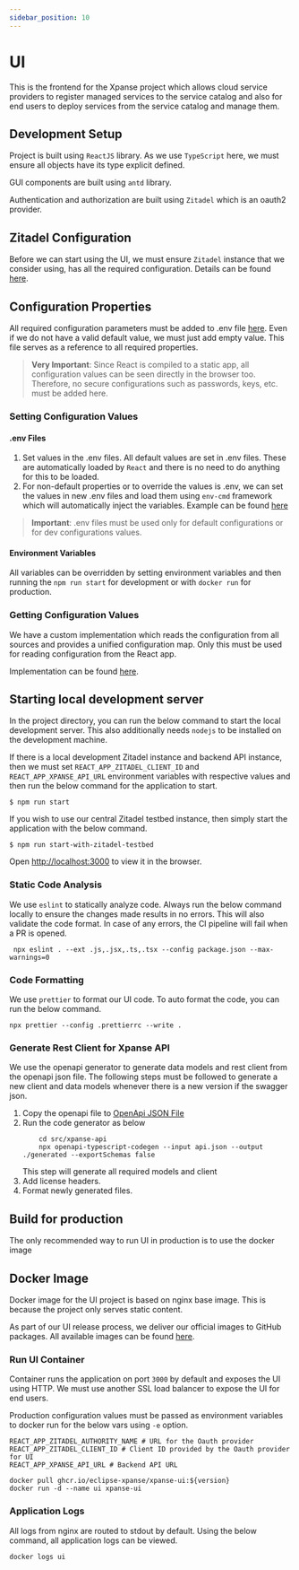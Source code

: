 ```yaml
---
sidebar_position: 10
---
```


# UI

This is the frontend for the Xpanse project which allows cloud service providers to register managed services to the
service catalog and also for end users to deploy services from the service catalog and manage them.

## Development Setup

Project is built using `ReactJS` library. As we use `TypeScript` here, we must ensure all objects have its type explicit
defined.

GUI components are built using `antd` library.

Authentication and authorization are built using `Zitadel` which is an oauth2 provider.

## Zitadel Configuration

Before we can start using the UI, we must ensure `Zitadel` instance that we consider using,
has all the required configuration. Details can be found [here](https://github.com/eclipse-xpanse/xpanse-iam/blob/main/zitadel/terraform/README.md).

## Configuration Properties

All required configuration parameters must be added to .env
file [here](https://github.com/eclipse-xpanse/xpanse-ui/blob/main/.env).
Even if we do not have a valid default value, we must just add empty value.
This file serves as a reference to all required properties.

> **Very Important**: Since React is compiled to a static app, all configuration values can be seen directly in the
> browser too.
> Therefore, no secure configurations such as passwords, keys, etc. must be added here.

### Setting Configuration Values

#### .env Files

1. Set values in the .env files.
   All default values are set in .env files.
   These are automatically loaded by `React` and there is no need to do anything for this to be loaded.
2. For non-default properties or to override the values is .env, we can set the values in new .env files and load them
   using `env-cmd` framework which will automatically inject the variables.
   Example can be
   found [here](https://github.com/eclipse-xpanse/xpanse-ui/blob/main/package.json#L20)

> **Important**: .env files must be used only for default configurations or for dev configurations values.

#### Environment Variables

All variables can be overridden by setting environment variables and then running the `npm run start` for development or
with `docker run` for production.

### Getting Configuration Values

We have a custom implementation which reads the configuration from all sources and provides a unified configuration map.
Only this must be used for reading configuration from the React app.

Implementation can be found [here](https://github.com/eclipse-xpanse/xpanse-ui/blob/main/src/config/config.ts#L16).

## Starting local development server

In the project directory, you can run the below command to start the local development server. This also additionally
needs `nodejs` to be installed on the development machine.

If there is a local development Zitadel instance and backend API instance, then we must
set `REACT_APP_ZITADEL_CLIENT_ID` and `REACT_APP_XPANSE_API_URL` environment variables with respective values
and then run the below command for the application to start.

```shell
$ npm run start
```

If you wish to use our central Zitadel testbed instance, then simply start the application with the below command.

```shell
$ npm run start-with-zitadel-testbed
```

Open [http://localhost:3000](http://localhost:3000) to view it in the browser.

### Static Code Analysis

We use `eslint` to statically analyze code.
Always run the below command locally to ensure the changes made results in no errors. This will also validate the code
format.
In case of any errors, the CI pipeline will fail when a PR is opened.

```shell
 npx eslint . --ext .js,.jsx,.ts,.tsx --config package.json --max-warnings=0
```

### Code Formatting

We use `prettier` to format our UI code. To auto format the code, you can run the below command.

```shell
npx prettier --config .prettierrc --write .
```

### Generate Rest Client for Xpanse API

We use the openapi generator to generate data models and rest client from the openapi json file.
The following steps must be followed to generate a new client and data models whenever there is a new version if the
swagger json.

1. Copy the openapi file
   to [OpenApi JSON File](https://github.com/eclipse-xpanse/xpanse-ui/blob/main/src/xpanse-api/api.json)
2. Run the code generator as below
    ```shell
        cd src/xpanse-api
        npx openapi-typescript-codegen --input api.json --output ./generated --exportSchemas false
    ```
    This step will generate all required models and client
3. Add license headers.
4. Format newly generated files.

## Build for production

The only recommended way to run UI in production is to use the docker image

## Docker Image

Docker image for the UI project is based on nginx base image. This is because the project only serves static content.

As part of our UI release process, we deliver our official images to GitHub packages.
All available images can be found [here](https://github.com/orgs/eclipse-xpanse/packages?tab=packages&q=xpanse-ui).

### Run UI Container

Container runs the application on port `3000` by default and exposes the UI using HTTP.
We must use another SSL load balancer to expose the UI for end users.

Production configuration values must be passed as environment variables to docker run for the below vars using `-e` option.

```dotenv
REACT_APP_ZITADEL_AUTHORITY_NAME # URL for the Oauth provider
REACT_APP_ZITADEL_CLIENT_ID # Client ID provided by the Oauth provider for UI
REACT_APP_XPANSE_API_URL # Backend API URL
```

```shell
docker pull ghcr.io/eclipse-xpanse/xpanse-ui:${version}
docker run -d --name ui xpanse-ui
```

### Application Logs

All logs from nginx are routed to stdout by default. Using the below command, all application logs can be viewed.

```shell
docker logs ui
```
